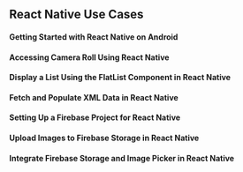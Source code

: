 ## React Native Use Cases

#### Getting Started with React Native on Android
#### Accessing Camera Roll Using React Native
#### Display a List Using the FlatList Component in React Native
#### Fetch and Populate XML Data in React Native
#### Setting Up a Firebase Project for React Native
#### Upload Images to Firebase Storage in React Native
#### Integrate Firebase Storage and Image Picker in React Native
